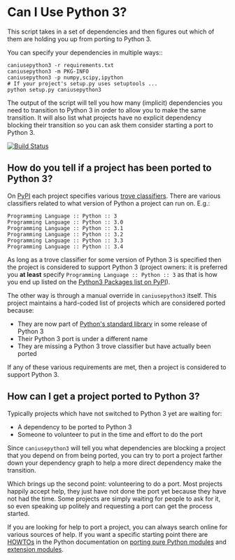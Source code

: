 Can I Use Python 3?
===================

This script takes in a set of dependencies and then figures out which
of them are holding you up from porting to Python 3.

You can specify your dependencies in multiple ways::

    caniusepython3 -r requirements.txt
    caniusepython3 -m PKG-INFO
    caniusepython3 -p numpy,scipy,ipython
    # If your project's setup.py uses setuptools ...
    python setup.py caniusepython3

The output of the script will tell you how many (implicit) dependencies you need
to transition to Python 3 in order to allow you to make the same transition. It
will also list what projects have no explicit dependency blocking their
transition so you can ask them consider starting a port to Python 3.
<!-- END long_description -->

[![Build Status](https://travis-ci.org/brettcannon/caniusepython3.png?branch=master)](http://img.shields.io/travis/brettcannon/caniusepython3.svg)


How do you tell if a project has been ported to Python 3?
---------------------------------------------------------
On [PyPI](https://pypi.python.org/) each project specifies various
[trove classifiers](https://pypi.python.org/pypi?%3Aaction=list_classifiers).
There are various classifiers related to what version of Python a project can
run on. E.g.:

    Programming Language :: Python :: 3
    Programming Language :: Python :: 3.0
    Programming Language :: Python :: 3.1
    Programming Language :: Python :: 3.2
    Programming Language :: Python :: 3.3
    Programming Language :: Python :: 3.4

As long as a trove classifier for some version of Python 3 is specified then the
project is considered to support Python 3 (project owners: it is preferred you
**at least** specify `Programming Language :: Python :: 3` as that is how you
end up listed on the [Python3 Packages list on PyPI](https://pypi.python.org/pypi?%3Aaction=packages_rss)).

The other way is through a manual override in `caniusepython3` itself. This
project maintains a hard-coded list of projects which are considered ported
because:

* They are now part of [Python's standard library](http://docs.python.org/3/py-modindex.html) in some release of Python 3
* Their Python 3 port is under a different name
* They are missing a Python 3 trove classifier but have actually been ported

If any of these various requirements are met, then a project is considered to
support Python 3.


How can I get a project ported to Python 3?
-------------------------------------------
Typically projects which have not switched to Python 3 yet are waiting for:

* A dependency to be ported to Python 3
* Someone to volunteer to put in the time and effort to do the port

Since `caniusepython3` will tell you what dependencies are blocking a project
that you depend on from being ported, you can try to port a project farther
down your dependency graph to help a more direct dependency make the transition.

Which brings up the second point: volunteering to do a port. Most projects
happily accept help, they just have not done the port yet because they have
not had the time. Some projects are simply waiting for people to ask for it, so
even speaking up politely and requesting a port can get the process started.

If you are looking for help to port a project, you can always search online for
various sources of help. If you want a specific starting point there are
[HOWTOs](http://docs.python.org/3/howto/index.html) in the Python documentation
on [porting pure Python modules](http://docs.python.org/3/howto/pyporting.html)
and [extension modules](http://docs.python.org/3/howto/cporting.html).
